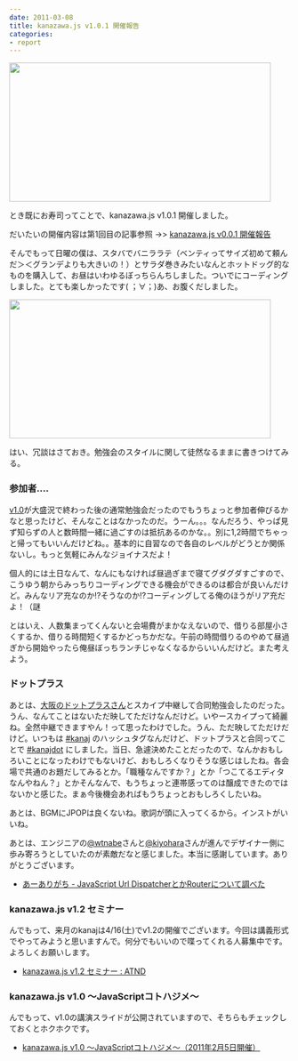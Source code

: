 ```yaml
---
date: 2011-03-08
title: kanazawa.js v1.0.1 開催報告
categories:
- report
---
```

<img class="fig" title="k1" src="/static/blog/2011/03/k1.jpg" alt="" width="470" height="250" />

とき既にお寿司ってことで、kanazawa.js v1.0.1 開催しました。

だいたいの開催内容は第1回目の記事参照 -&gt;&gt; <a href="http://t32k.me/mol/2010/12/kanazawa-js-v001/" target="_blank">kanazawa.js v0.0.1 開催報告</a>

そんでもって日曜の僕は、スタバでバニララテ（ベンティってサイズ初めて頼んだ＞＜グランデよりも大きいの！）とサラダ巻きみたいなんとホットドッグ的なものを購入して、お昼はいわゆるぼっちらんちしました。ついでにコーディングしました。とても楽しかったです( ；∀；)あ、お腹くだしました。

<img class="fig" title="k2" src="/static/blog/2011/03/k2.jpg" alt="" width="470" height="250" />

はい、冗談はさておき。勉強会のスタイルに関して徒然なるままに書きつけてみる。
<h3>参加者....</h3>
<a href="http://kanazawajs.tumblr.com/v1-0/" target="_blank">v1.0</a>が大盛況で終わった後の通常勉強会だったのでもうちょっと参加者伸びるかなと思ったけど、そんなことはなかったのだ。うーん。。。なんだろう、やっぱ見ず知らずの人と数時間一緒に過ごすのは抵抗あるのかな。。別に1,2時間でちゃっと帰ってもいいんだけどね。。基本的に自習なので各自のレベルがどうとか関係ないし。もっと気軽にみんなジョイナスだよ！

個人的には土日なんて、なんにもなければ昼過ぎまで寝てグダグダすごすので、こうゆう朝からみっちりコーディングできる機会ができるのは都合が良いんだけど。みんなリア充なのか!?そうなのか!?コーディングしてる俺のほうがリア充だよ！（謎

とはいえ、人数集まってくんないと会場費がまかなえないので、借りる部屋小さくするか、借りる時間短くするかどっちかだな。午前の時間借りるのやめて昼過ぎから開始やったら俺昼ぼっちランチじゃなくなるからいいんだけど。また考えよう。
<h3>ドットプラス</h3>
あとは、<a href="http://dtps.jp/" target="_blank">大阪のドットプラスさん</a>とスカイプ中継して合同勉強会したのだった。うん、なんてことはないただ映してただけなんだけど。いやースカイプって綺麗ね。全然中継できますやん！って思ったわけでした。うん、ただ映してただけだけど。いつもは <a href="http://twitter.com/#!/saved-search/%23kanaj" target="_blank">#kanaj</a> のハッシュタグなんだけど、ドットプラスと合同ってことで <a href="http://twitter.com/#!/saved-search/%23kanajdot" target="_blank">#kanajdot</a> にしました。当日、急遽決めたことだったので、なんかおもしろいことになったわけでもないけど、おもしろくなりそうな感じはしたね。各会場で共通のお題だしてみるとか。「職種なんですか？」とか「つこてるエディタなんやねん？」とかそんなんで、もうちょっと連帯感ってのは醸成できたのではないかと感じた。まぁ今後機会あればもうちょっとおもしろくしたいね。

あとは、BGMにJPOPは良くないね。歌詞が頭に入ってくるから。インストがいいね。

あとは、エンジニアの<a href="http://twitter.com/#!/wtnabe" target="_blank">@wtnabe</a>さんと<a href="http://twitter.com/#!/kiyohara" target="_blank">@kiyohara</a>さんが進んでデザイナー側に歩み寄ろうとしていたのが素敵だなと感じました。本当に感謝しています。ありがとうございます。
<ul>
	<li><a href=" http://aligach.net/diary/20110306.html" target="_blank">あーありがち - JavaScript Url DispatcherとかRouterについて調べた</a></li>
</ul>
<h3>kanazawa.js v1.2 セミナー</h3>
んでもって、来月のkanajは4/16(土)でv1.2の開催でございます。今回は講義形式でやってみようと思いますんで。何分でもいいので喋ってくれる人募集中です。よろしくお願いします。
<ul>
	<li><a title="kanazawa.js v1.2 セミナー : ATND" href="http://atnd.org/events/13312" target="_blank">kanazawa.js v1.2 セミナー : ATND</a></li>
</ul>
<h3>kanazawa.js v1.0 〜JavaScriptコトハジメ〜</h3>
んでもって、v1.0の講演スライドが公開されていますので、そちらもチェックしておくとホクホクです。
<ul>
	<li><a title="kanazawa.js v1.0 〜JavaScriptコトハジメ〜" href="http://kanazawajs.tumblr.com/v1-0/#sessions" target="_blank">kanazawa.js v1.0 〜JavaScriptコトハジメ〜（2011年2月5日開催）</a></li>
</ul>

